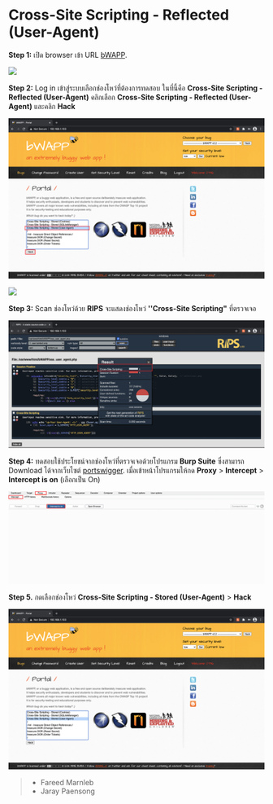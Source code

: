 # Cross-Site Scripting - Reflected (User-Agent)

**Step 1:** เปิด browser เข้า URL [bWAPP](#).

![](images/bwapp1-1.png)

**Step 2:** Log in เข้าสู่ระบบเลือกช่องโหว่ที่ต้องการทดสอบ ในที่นี้คือ **Cross-Site Scripting - Reflected (User-Agent)** คลิกเลือก **Cross-Site Scripting - Reflected (User-Agent)** และคลิก **Hack**

![](images/bwapp2.png)

![](images/bwapp3.png)

**Step 3:** Scan ช่องโหว่ด้วย **RIPS** จะแสดงช่องโหว่ **''Cross-Site Scripting"** ที่ตรวจเจอ

![](images/bwapp4-1.png)

**Step 4:** ทดสอบใช้ประโยชน์จากช่องโหว่ที่ตรวจเจอด้วยโปรแกรม **Burp Suite** ซึ่งสามารถ Download ได้จากเว็บไซต์ [portswigger](https://portswigger.net/).
เมื่อเข้าหน้าโปรแกรมให้กด **Proxy** > **Intercept** > **Intercept is on** (เลือกเป็น On)

![](images/bwapp5.png)

**Step 5.** กดเลือกช่องโหว่ **Cross-Site Scripting - Stored (User-Agent)** > **Hack**

![](images/bwapp6.png)



>  -  Fareed Marnleb
>  -  Jaray Paensong